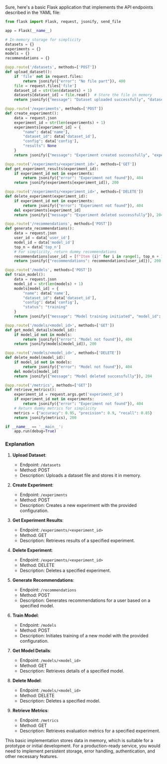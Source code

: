 Sure, here's a basic Flask application that implements the API endpoints described in the YAML file:

```python
from flask import Flask, request, jsonify, send_file

app = Flask(__name__)

# In-memory storage for simplicity
datasets = {}
experiments = {}
models = {}
recommendations = {}

@app.route('/datasets', methods=['POST'])
def upload_dataset():
    if 'file' not in request.files:
        return jsonify({"error": "No file part"}), 400
    file = request.files['file']
    dataset_id = str(len(datasets) + 1)
    datasets[dataset_id] = file.read()  # Store the file in memory
    return jsonify({"message": "Dataset uploaded successfully", "dataset_id": dataset_id}), 200

@app.route('/experiments', methods=['POST'])
def create_experiment():
    data = request.json
    experiment_id = str(len(experiments) + 1)
    experiments[experiment_id] = {
        "name": data['name'],
        "dataset_id": data['dataset_id'],
        "config": data['config'],
        "results": None
    }
    return jsonify({"message": "Experiment created successfully", "experiment_id": experiment_id}), 201

@app.route('/experiments/<experiment_id>', methods=['GET'])
def get_experiment_results(experiment_id):
    if experiment_id not in experiments:
        return jsonify({"error": "Experiment not found"}), 404
    return jsonify(experiments[experiment_id]), 200

@app.route('/experiments/<experiment_id>', methods=['DELETE'])
def delete_experiment(experiment_id):
    if experiment_id not in experiments:
        return jsonify({"error": "Experiment not found"}), 404
    del experiments[experiment_id]
    return jsonify({"message": "Experiment deleted successfully"}), 204

@app.route('/recommendations', methods=['POST'])
def generate_recommendations():
    data = request.json
    user_id = data['user_id']
    model_id = data['model_id']
    top_n = data['top_n']
    # For simplicity, return dummy recommendations
    recommendations[user_id] = [f"Item {i}" for i in range(1, top_n + 1)]
    return jsonify({"recommendations": recommendations[user_id]}), 200

@app.route('/models', methods=['POST'])
def train_model():
    data = request.json
    model_id = str(len(models) + 1)
    models[model_id] = {
        "name": data['name'],
        "dataset_id": data['dataset_id'],
        "config": data['config'],
        "status": "training"
    }
    return jsonify({"message": "Model training initiated", "model_id": model_id}), 201

@app.route('/models/<model_id>', methods=['GET'])
def get_model_details(model_id):
    if model_id not in models:
        return jsonify({"error": "Model not found"}), 404
    return jsonify(models[model_id]), 200

@app.route('/models/<model_id>', methods=['DELETE'])
def delete_model(model_id):
    if model_id not in models:
        return jsonify({"error": "Model not found"}), 404
    del models[model_id]
    return jsonify({"message": "Model deleted successfully"}), 204

@app.route('/metrics', methods=['GET'])
def retrieve_metrics():
    experiment_id = request.args.get('experiment_id')
    if experiment_id not in experiments:
        return jsonify({"error": "Experiment not found"}), 404
    # Return dummy metrics for simplicity
    metrics = {"accuracy": 0.95, "precision": 0.9, "recall": 0.85}
    return jsonify(metrics), 200

if __name__ == '__main__':
    app.run(debug=True)
```

### Explanation

1. **Upload Dataset**:
   - Endpoint: `/datasets`
   - Method: POST
   - Description: Uploads a dataset file and stores it in memory.

2. **Create Experiment**:
   - Endpoint: `/experiments`
   - Method: POST
   - Description: Creates a new experiment with the provided configuration.

3. **Get Experiment Results**:
   - Endpoint: `/experiments/<experiment_id>`
   - Method: GET
   - Description: Retrieves results of a specified experiment.

4. **Delete Experiment**:
   - Endpoint: `/experiments/<experiment_id>`
   - Method: DELETE
   - Description: Deletes a specified experiment.

5. **Generate Recommendations**:
   - Endpoint: `/recommendations`
   - Method: POST
   - Description: Generates recommendations for a user based on a specified model.

6. **Train Model**:
   - Endpoint: `/models`
   - Method: POST
   - Description: Initiates training of a new model with the provided configuration.

7. **Get Model Details**:
   - Endpoint: `/models/<model_id>`
   - Method: GET
   - Description: Retrieves details of a specified model.

8. **Delete Model**:
   - Endpoint: `/models/<model_id>`
   - Method: DELETE
   - Description: Deletes a specified model.

9. **Retrieve Metrics**:
   - Endpoint: `/metrics`
   - Method: GET
   - Description: Retrieves evaluation metrics for a specified experiment.

This basic implementation stores data in memory, which is suitable for a prototype or initial development. For a production-ready service, you would need to implement persistent storage, error handling, authentication, and other necessary features.
